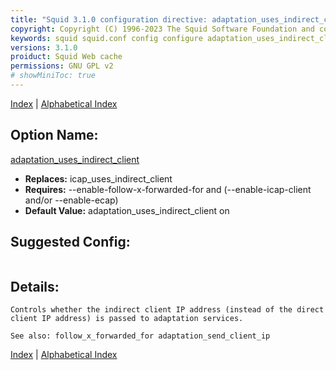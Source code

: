 ```yaml
---
title: "Squid 3.1.0 configuration directive: adaptation_uses_indirect_client"
copyright: Copyright (C) 1996-2023 The Squid Software Foundation and contributors
keywords: squid squid.conf config configure adaptation_uses_indirect_client
versions: 3.1.0
proiduct: Squid Web cache
permissions: GNU GPL v2
# showMiniToc: true
---
```

[Index](index#toc_adaptation_uses_indirect_client) | [Alphabetical Index](index_all#toc_adaptation_uses_indirect_client)

## Option Name:
[adaptation_uses_indirect_client](#adaptation_uses_indirect_client)
 * **Replaces:** icap_uses_indirect_client
 * **Requires:** --enable-follow-x-forwarded-for and (--enable-icap-client and/or --enable-ecap)
 * **Default Value:** adaptation_uses_indirect_client on


## Suggested Config:
```plaintext

```

## Details:

	Controls whether the indirect client IP address (instead of the direct
	client IP address) is passed to adaptation services.

	See also: follow_x_forwarded_for adaptation_send_client_ip



[Index](index#toc_adaptation_uses_indirect_client) | [Alphabetical Index](index_all#toc_adaptation_uses_indirect_client)


